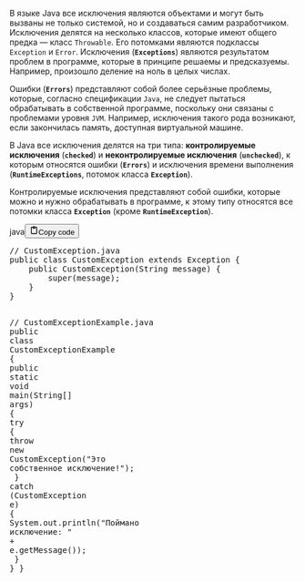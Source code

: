 <p>В языке Java все исключения являются объектами и могут быть вызваны не только системой,
но и создаваться самим разработчиком.
Исключения делятся на несколько классов, которые имеют общего предка — класс <code>Throwable</code>.
Его потомками являются подклассы <code>Exception</code> и <code>Error</code>.
Исключения (<strong><code>Exceptions</code></strong>) являются результатом проблем в программе, которые в принципе решаемы и предсказуемы.
Например, произошло деление на ноль в целых числах.</p>
<p>Ошибки (<strong><code>Errors</code></strong>) представляют собой более серьёзные проблемы, которые, согласно спецификации <code>Java</code>,
не следует пытаться обрабатывать в собственной программе, поскольку они связаны с проблемами уровня <code>JVM</code>.
Например, исключения такого рода возникают, если закончилась память, доступная виртуальной машине.</p>
<p>В Java все исключения делятся на три типа: <strong>контролируемые исключения</strong> (<strong><code>checked</code></strong>)
и <strong>неконтролируемые исключения</strong> (<strong><code>unchecked</code></strong>), к которым относятся ошибки (<strong><code>Errors</code></strong>)
и исключения времени выполнения (<strong><code>RuntimeExceptions</code></strong>, потомок класса <strong><code>Exception</code></strong>).</p>
<p>Контролируемые исключения представляют собой ошибки, которые можно и нужно обрабатывать в программе,
к этому типу относятся все потомки класса <strong><code>Exception</code></strong> (кроме <strong><code>RuntimeException</code></strong>).</p>
<div class="code_element"><div class="lang_line"><text>java</text><button class="copy_code_button" onclick="CopyCode(this)"><svg style="width: 1.2em;height: 1.2em;" aria-hidden="true" xmlns="http://www.w3.org/2000/svg" fill="none" viewBox="0 0 24 24"><path stroke="currentColor" stroke-linecap="round" stroke-linejoin="round" stroke-width="2" d="M15 4h3a1 1 0 0 1 1 1v15a1 1 0 0 1-1 1H6a1 1 0 0 1-1-1V5a1 1 0 0 1 1-1h3m0 3h6m-5-4v4h4V3h-4Z"/></svg><text>Copy code</text></button></div><div class="code"><div class="highlight"><pre><span></span><span class="c1">// CustomException.java</span>
<span class="kd">public</span><span class="w"> </span><span class="kd">class</span> <span class="nc">CustomException</span><span class="w"> </span><span class="kd">extends</span><span class="w"> </span><span class="n">Exception</span><span class="w"> </span><span class="p">{</span>
<span class="w">    </span><span class="kd">public</span><span class="w"> </span><span class="nf">CustomException</span><span class="p">(</span><span class="n">String</span><span class="w"> </span><span class="n">message</span><span class="p">)</span><span class="w"> </span><span class="p">{</span>
<span class="w">        </span><span class="kd">super</span><span class="p">(</span><span class="n">message</span><span class="p">);</span>
<span class="w">    </span><span class="p">}</span>
<span class="p">}</span>

<span class="c1">// CustomExceptionExample.java</span>
<span class="kd">public</span><span class="w"> </span><span class="kd">class</span> <span class="nc">CustomExceptionExample</span><span class="w"> </span><span class="p">{</span>
<span class="w">    </span><span class="kd">public</span><span class="w"> </span><span class="kd">static</span><span class="w"> </span><span class="kt">void</span><span class="w"> </span><span class="nf">main</span><span class="p">(</span><span class="n">String</span><span class="o">[]</span><span class="w"> </span><span class="n">args</span><span class="p">)</span><span class="w"> </span><span class="p">{</span>
<span class="w">        </span><span class="k">try</span><span class="w"> </span><span class="p">{</span>
<span class="w">            </span><span class="k">throw</span><span class="w"> </span><span class="k">new</span><span class="w"> </span><span class="n">CustomException</span><span class="p">(</span><span class="s">&quot;Это собственное исключение!&quot;</span><span class="p">);</span>
<span class="w">        </span><span class="p">}</span><span class="w"> </span><span class="k">catch</span><span class="w"> </span><span class="p">(</span><span class="n">CustomException</span><span class="w"> </span><span class="n">e</span><span class="p">)</span><span class="w"> </span><span class="p">{</span>
<span class="w">            </span><span class="n">System</span><span class="p">.</span><span class="na">out</span><span class="p">.</span><span class="na">println</span><span class="p">(</span><span class="s">&quot;Поймано исключение: &quot;</span><span class="w"> </span><span class="o">+</span><span class="w"> </span><span class="n">e</span><span class="p">.</span><span class="na">getMessage</span><span class="p">());</span>
<span class="w">        </span><span class="p">}</span>
<span class="w">    </span><span class="p">}</span>
<span class="p">}</span>
</pre></div></div></div>